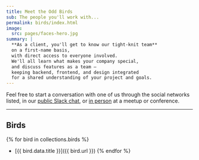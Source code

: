 ```yaml
---
title: Meet the Odd Birds
sub: The people you'll work with...
permalink: birds/index.html
image:
  src: pages/faces-hero.jpg
summary: |
  **As a client, you'll get to know our tight-knit team**
  on a first-name basis,
  with direct access to everyone involved.
  We'll all learn what makes your company special,
  and discuss features as a team –
  keeping backend, frontend, and design integrated
  for a shared understanding of your project and goals.
---
```


Feel free to start a conversation with one of us
through the social networks listed,
in our [public Slack chat][slack],
or [in person][meetup] at a meetup or conference.

[slack]: http://friends.oddbird.net
[meetup]: /services/speaking/

------

## Birds

{% for bird in collections.birds %}
- [{{ bird.data.title }}]({{ bird.url }})
{% endfor %}
